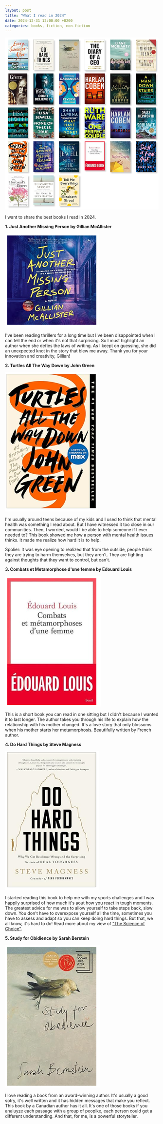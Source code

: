 ```yaml
---
layout: post
title: "What I read in 2024"
date: 2024-12-31 12:00:00 +0200
categories: books, fiction, non-fiction
---
```


![Network](/images/posts/books.png)

I want to share the best books I read in 2024.

<!-- more -->

**1. Just Another Missing Person by Gillian McAllister**

![Network](/images/posts/just-another-missing-person.png)

I've been reading thrillers for a long time but I've been disappointed when I can tell the end or when it's not that surprising. So I must highlight an author when she defies the laws of writing. As I keept on guessing, she did an unexpected knot in the story that blew me away. Thank you for your innovation and creativity, Gillian!

**2. Turtles All The Way Down by John Green**

![Network](/images/posts/turtles-all-the-way-down.png)

I'm usually around teens because of my kids and I used to think that mental health was something I read about. But I have witnessed it too close in our communities. Then, I worried, would I be able to help someone if I ever needed to? This book showed me how a person with mental health issues thinks. It made me realize how hard it is to help. 

Spolier: It was eye opening to realized that from the outside, people think they are trying to harm themselves, but they aren't. They are fighting against thoughts that they want to control, but can't.

**3. Combats et Metamorphose d'une femme by Edouard Louis**

![Network](/images/posts/combats-metamorphose-femme.png)

This is a short book you can read in one sitting but I didn't because I wanted it to last longer. The author takes you through his life to explain how the relationship with his mother changed. It's a love story that only blossoms when his mother starts her metamorphosis. Beautifully written by French author.

**4. Do Hard Things by Steve Magness**

![Network](/images/posts/do-hard-things.png)

I started reading this book to help me with my sports challenges and I was happily surprised of how much it's aout how you react in tough moments. The greatest advice for me was to allow yourself to take steps back, slow down. You don't have to overexpose yourself all the time, sometimes you have to assess and adapt so you can keep doing hard things. But that, we all know, it's hard to do! Read more about my view of ["The Science of Choice"][science-choice].

**5. Study for Obidience by Sarah Berstein**

![Network](/images/posts/study-obedience.png)

I love reading a book from an award-winning author. It's usually a good sotry, it's well written and it has hidden messages that make you reflect. This book by a Canadian author has it all. It's one of those books if you analuyze each passage with a group of peoplke, each person could get a different understanding. And that, for me, is a powerful storyteller.

[science-choice]: https://keniasousa.github.io/2024/03/science-of-choice.html
